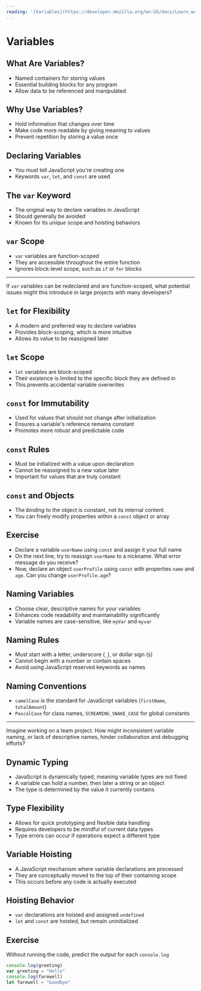 ```yaml
---
reading: '[Variables](https://developer.mozilla.org/en-US/docs/Learn_web_development/Core/Scripting/Variables)'
...
```


# Variables

## What Are Variables?

- Named containers for storing values
- Essential building blocks for any program
- Allow data to be referenced and manipulated

## Why Use Variables?

- Hold information that changes over time
- Make code more readable by giving meaning to values
- Prevent repetition by storing a value once

## Declaring Variables

- You must tell JavaScript you're creating one
- Keywords `var`, `let`, and `const` are used

## The `var` Keyword

- The original way to declare variables in JavaScript
- Should generally be avoided
- Known for its *unique* scope and hoisting behaviors

## `var` Scope

- `var` variables are function-scoped
- They are accessible throughout the entire function
- Ignores block-level scope, such as `if` or `for` blocks

---

If `var` variables can be redeclared and are function-scoped, what potential issues might this introduce in large projects with many developers?

## `let` for Flexibility

- A modern and preferred way to declare variables
- Provides block-scoping, which is more intuitive
- Allows its value to be reassigned later

## `let` Scope

- `let` variables are block-scoped
- Their existence is limited to the specific block they are defined in
- This prevents accidental variable overwrites

## `const` for Immutability

- Used for values that should not change after initialization
- Ensures a variable's reference remains constant
- Promotes more robust and predictable code

## `const` Rules

- Must be initialized with a value upon declaration
- Cannot be reassigned to a new value later
- Important for values that are truly constant

## `const` and Objects

- The *binding* to the object is constant, not its internal content
- You can freely modify properties within a `const` object or array

## Exercise

- Declare a variable `userName` using `const` and assign it your full name
- On the next line, try to reassign `userName` to a nickname. What error message do you receive?
- Now, declare an object `userProfile` using `const` with properties `name` and `age`. Can you change `userProfile.age`?

## Naming Variables

- Choose clear, descriptive names for your variables
- Enhances code readability and maintainability significantly
- Variable names are case-sensitive, like `myVar` and `myvar`

## Naming Rules

- Must start with a letter, underscore (`_`), or dollar sign (`$`)
- Cannot begin with a number or contain spaces
- Avoid using JavaScript reserved keywords as names

## Naming Conventions

- `camelCase` is the standard for JavaScript variables (`firstName`, `totalAmount`)
- `PascalCase` for class names, `SCREAMING_SNAKE_CASE` for global constants

---

Imagine working on a team project. How might inconsistent variable naming, or lack of descriptive names, hinder collaboration and debugging efforts?

## Dynamic Typing

- JavaScript is dynamically typed, meaning variable types are not fixed
- A variable can hold a number, then later a string or an object
- The type is determined by the value it currently contains

## Type Flexibility

- Allows for quick prototyping and flexible data handling
- Requires developers to be mindful of current data types
- Type errors can occur if operations expect a different type

## Variable Hoisting

- A JavaScript mechanism where variable declarations are processed
- They are conceptually moved to the top of their containing scope
- This occurs before any code is actually executed

## Hoisting Behavior

- `var` declarations are hoisted and assigned `undefined`
- `let` and `const` are hoisted, but remain uninitialized

## Exercise

Without running the code, predict the output for each `console.log`

```javascript
console.log(greeting)
var greeting = "Hello"
console.log(farewell)
let farewell = "Goodbye"
```
